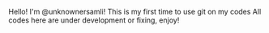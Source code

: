 Hello! I'm @unknownersamli! This is my first time to use git on my codes
All codes here are under development or fixing, enjoy!

<!---
unknownersamli/unknownersamli is a ✨ special ✨ repository because its `README.md` (this file) appears on your GitHub profile.
You can click the Preview link to take a look at your changes.
--->
